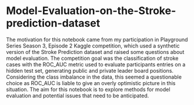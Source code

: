 # Model-Evaluation-on-the-Stroke-prediction-dataset
The motivation for this notebook came from my participation in Playground Series Season 3, Episode 2 Kaggle competition, which used a synthetic version of the Stroke Prediction dataset and raised some questions about model evaluation. The competition goal was the classification of stroke cases with the ROC_AUC metric used to evaluate participants entries on a hidden test set, generating public and private leader board positions. Considering the class imbalance in the data, this seemed a questionable choice as ROC_AUC is liable to give an overly optimistic picture in this situation. The aim for this notebook is to explore methods for model evaluation and potential issues that need to be anticipated. 
